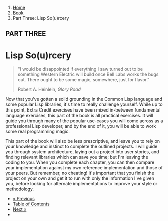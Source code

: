 <ol class="breadcrumb">
  <li><a href="/">Home</a></li>
  <li><a href="/book/">Book</a></li>
  <li class="active">Part Three: Lisp So(u)rcery</li>
</ol>

## PART THREE

# Lisp So(u)rcery

> "I would be disappointed if everything I saw turned out to be something Western Electric will build once Bell Labs works the bugs out. There ought to be some magic, somewhere, just for flavor."
> <footer>Robert A. Heinlein, <em>Glory Road</em></footer>

Now that you've gotten a solid grounding in the Common Lisp language and some popular Lisp libraries, it's time to really challenge yourself.  While up to this point, Extra Credit exercises have been mixed in-between fundamental language exercises, this part of the book is all practical exercises.  It will guide you through many of the popular use-cases you will come across as a professional Lisp developer, and by the end of it, you will be able to work some real programming magic.

This part of the book will also be less prescriptive, and leave you to rely on your knowledge and instinct to complete the outlined projects.  I will guide you through system architecture, laying out a project into user stories, and finding relevant libraries which can save you time; but I'm leaving the coding to you.  When you complete each chapter, you can then compare your implementation against my own reference implementation and those of your peers.  But remember, no cheating!  It's important that you finish the project on your own and get it to run with only the information I've given you, before looking for alternate implementations to improve your style or methodology.

<ul class="pager">
  <li class="previous"><a href="/book/2-21-0-review/">&laquo; Previous</a></li>
  <li><a href="/book/">Table of Contents</a></li>
  <li class="next"><a href="/book/3-01-00-web-apps/">Next &raquo;</a><li>
</ul>
